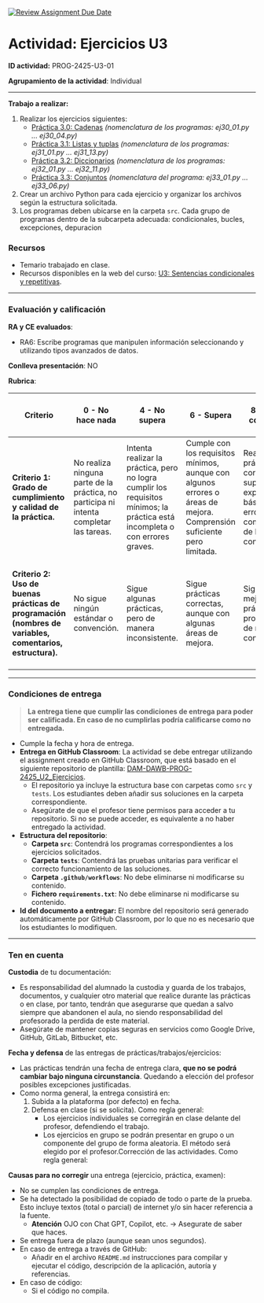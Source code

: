 [![Review Assignment Due Date](https://classroom.github.com/assets/deadline-readme-button-22041afd0340ce965d47ae6ef1cefeee28c7c493a6346c4f15d667ab976d596c.svg)](https://classroom.github.com/a/opjeEGjV)
# Actividad: **Ejercicios U3**

**ID actividad:** PROG-2425-U3-01

**Agrupamiento de la actividad**: Individual

---

**Trabajo a realizar:**

1. Realizar los ejercicios siguientes:
   - [Práctica 3.0: Cadenas](https://revilofe.github.io/section1/u03/practica/PROG-U3.-Practica000/) *(nomenclatura de los programas: ej30_01.py ... ej30_04.py)*
   - [Práctica 3.1: Listas y tuplas](https://revilofe.github.io/section1/u03/practica/PROG-U3.-Practica001/) *(nomenclatura de los programas: ej31_01.py ... ej31_13.py)*
   - [Práctica 3.2: Diccionarios](https://revilofe.github.io/section1/u03/practica/PROG-U3.-Practica002/) *(nomenclatura de los programas: ej32_01.py ... ej32_11.py)*
   - [Práctica 3.3: Conjuntos](https://revilofe.github.io/section1/u03/practica/PROG-U3.-Practica002/) *(nomenclatura del programa: ej33_01.py ... ej33_06.py)*
3. Crear un archivo Python para cada ejercicio y organizar los archivos según la estructura solicitada.
4. Los programas deben ubicarse en la carpeta `src`. Cada grupo de programas dentro de la subcarpeta adecuada: condicionales, bucles, excepciones, depuracion

### Recursos

- Temario trabajado en clase.
- Recursos disponibles en la web del curso: [U3: Sentencias condicionales y repetitivas](https://revilofe.github.io/section1/u03/).

---

### Evaluación y calificación

**RA y CE evaluados**: 

- RA6: Escribe programas que manipulen información seleccionando y utilizando tipos avanzados de datos.

**Conlleva presentación**: NO

**Rubrica**:

| **Criterio** | **0 - No hace nada** | **4 - No supera** | **6 - Supera** | **8 - Supera con notable** | **10 - Lo hace por encima de lo exigido** |
| --- | --- | --- | --- | --- | --- |
| **Criterio 1: Grado de cumplimiento y calidad de la práctica.** | No realiza ninguna parte de la práctica, no participa ni intenta completar las tareas. | Intenta realizar la práctica, pero no logra cumplir los requisitos mínimos; la práctica está incompleta o con errores graves. | Cumple con los requisitos mínimos, aunque con algunos errores o áreas de mejora. Comprensión suficiente pero limitada. | Realiza la práctica correctamente, superando las expectativas básicas. Pocos errores, buena comprensión de los conceptos. | Realiza la práctica de manera excepcional, con aportaciones originales. Sin errores y demuestra una comprensión profunda. |
| **Criterio 2: Uso de buenas prácticas de programación (nombres de variables, comentarios, estructura).** | No sigue ningún estándar o convención. | Sigue algunas prácticas, pero de manera inconsistente. | Sigue prácticas correctas, aunque con algunas áreas de mejora. | Sigue las mejores prácticas de programación de manera consistente. | Sigue de manera rigurosa las mejores prácticas y además aporta claridad y legibilidad extra al código. |

---

### Condiciones de entrega

> **La entrega tiene que cumplir las condiciones de entrega para poder ser calificada. En caso de no cumplirlas podría calificarse como no entregada.**

- Cumple la fecha y hora de entrega.
- **Entrega en GitHub Classroom**: La actividad se debe entregar utilizando el assignment creado en GitHub Classroom, que está basado en el siguiente repositorio de plantilla: [DAM-DAWB-PROG-2425_U2_Ejercicios](https://github.com/dcanoIESRafaelAlberti/DAM-DAWB-PROG-2425_U2_Ejercicios).
  - El repositorio ya incluye la estructura base con carpetas como `src` y `tests`. Los estudiantes deben añadir sus soluciones en la carpeta correspondiente.
  - Asegúrate de que el profesor tiene permisos para acceder a tu repositorio. Si no se puede acceder, es equivalente a no haber entregado la actividad.
- **Estructura del repositorio**:
    - **Carpeta `src`**: Contendrá los programas correspondientes a los ejercicios solicitados.
    - **Carpeta `tests`**: Contendrá las pruebas unitarias para verificar el correcto funcionamiento de las soluciones.
    - **Carpeta `.github/workflows`**: No debe eliminarse ni modificarse su contenido.
    - **Fichero `requirements.txt`**: No debe eliminarse ni modificarse su contenido.
- **Id del documento a entregar:** El nombre del repositorio será generado automáticamente por GitHub Classroom, por lo que no es necesario que los estudiantes lo modifiquen.

---

### Ten en cuenta

**Custodia** de tu documentación:

- Es responsabilidad del alumnado la custodia y guarda de los trabajos, documentos, y cualquier otro material que realice durante las prácticas o en clase, por tanto, tendrán que asegurarse que quedan a salvo siempre que abandonen el aula, no siendo responsabilidad del profesorado la perdida de este material.
- Asegúrate de mantener copias seguras en servicios como Google Drive, GitHub, GitLab, Bitbucket, etc.

**Fecha y defensa** de las entregas de prácticas/trabajos/ejercicios:

- Las prácticas tendrán una fecha de entrega clara, **que no se podrá cambiar bajo ninguna circunstancia**. Quedando a elección del profesor posibles excepciones justificadas.
- Como norma general, la entrega consistirá en:
    1. Subida a la plataforma (por defecto) en fecha.
    2. Defensa en clase (si se solicita). Como regla general:
        - Los ejercicios individuales se corregirán en clase delante del profesor, defendiendo el trabajo.
        - Los ejercicios en grupo se podrán presentar en grupo o un componente del grupo de forma aleatoria. El método será elegido por el profesor.Corrección de las actividades. Como regla general:

**Causas para no corregir** una entrega (ejercicio, práctica, examen):

- No se cumplen las condiciones de entrega.
- Se ha detectado la posibilidad de copiado de todo o parte de la prueba. Esto incluye textos (total o parcial) de internet y/o sin hacer referencia a la fuente.
    - **Atención** OJO con Chat GPT, Copilot, etc. -> Asegurate de saber que haces.
- Se entrega fuera de plazo (aunque sean unos segundos).
- En caso de entrega a través de GitHub:
    - Añadir en el archivo `README.md` instrucciones para compilar y ejecutar el código, descripción de la aplicación, autoría y referencias.
- En caso de código:
    - Si el código no compila.
